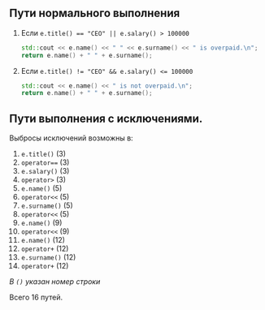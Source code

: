 ## Пути нормального выполнения

1.  Если `e.title() == "CEO" || e.salary() > 100000`
    ```cpp
    std::cout << e.name() << " " << e.surname() << " is overpaid.\n";
    return e.name() + " " + e.surname();
    ```
    
2.  Если `e.title() != "CEO" && e.salary() <= 100000`
    ```cpp
    std::cout << e.name() << " is not overpaid.\n";
    return e.name() + " " + e.surname();
    ```

## Пути выполнения с исключениями.
Выбросы исключений возможны в:  
1. `e.title()` (3)
2. `operator==` (3)
3. `e.salary()` (3)
4. `operator>` (3)
5. `e.name()` (5)
6. `operator<<` (5)
7. `e.surname()` (5)
8. `operator<<` (5)
9. `e.name()` (9)
10. `operator<<` (9)
11. `e.name()` (12)
12. `operator+` (12)
13. `e.surname()` (12)
14. `operator+` (12)  

*В `()` указан номер строки*

Всего 16 путей.